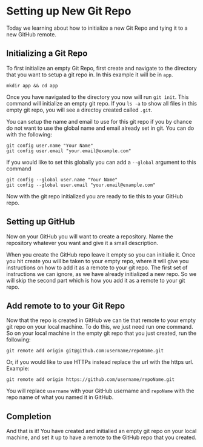 # Setting up New Git Repo 

Today we learning about how to initialize a new Git Repo and tying it to a new GitHub remote.

## Initializing a Git Repo
To first initialize an empty Git Repo, first create and navigate to the directory that you want to setup a git repo in.  In this example it will be in `app`.

`mkdir app && cd app`

Once you have navigated to the directory you now will run `git init`. This command will initialize an empty git repo. If you `ls -a` to show all files in this empty git repo, you will see a directoy created called `.git`. 

You can setup the name and email to use for this git repo if you by chance do not want to use the global name and email already set in git. You can do with the following:

```
git config user.name "Your Name"
git config user.email "your.email@example.com"
```

If you would like to set this globally you can add a `--global` argument to this command

```
git config --global user.name "Your Name"
git config --global user.email "your.email@example.com"
```

Now with the git repo initialized you are ready to tie this to your GitHub repo.

## Setting up GitHub
Now on your GitHub you will want to create a repository. Name the repository whatever you want and give it a small description.

When you create the GitHub repo leave it empty so you can initialie it. Once you hit create you will be taken to your empty repo, where it will give you instructions on how to add it as a remote to your git repo. The first set of instructions we can ignore, as we have already initialized a new repo. So  we will skip the second part which is how you add it as a remote to your git repo.

## Add remote to to your Git Repo
Now that the repo is created in GitHub we can tie that remote to your empty git repo on your local machine. To do this, we just need run one command. So on your local machine in the empty git repo that you just created, run the following:

`git remote add origin git@github.com:username/repoName.git`

Or, if you would like to use HTTPs instead replace the url with the https url. Example:

`git remote add origin https://github.com/username/repoName.git`

You will replace `username` with your GitHub username and `repoName` with the repo name of what you named it in GitHub.

## Completion
And that is it! You have created and initialied an empty git repo on your local machine, and set it up to have a remote to the GitHub repo that you created.